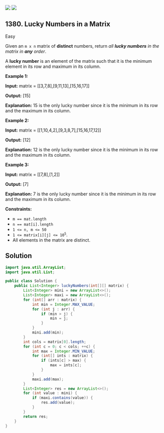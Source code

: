 [![](https://img.shields.io/github/stars/javadev/LeetCode-in-Java?label=Stars&style=flat-square)](https://github.com/javadev/LeetCode-in-Java)
[![](https://img.shields.io/github/forks/javadev/LeetCode-in-Java?label=Fork%20me%20on%20GitHub%20&style=flat-square)](https://github.com/javadev/LeetCode-in-Java/fork)

## 1380\. Lucky Numbers in a Matrix

Easy

Given an `m x n` matrix of **distinct** numbers, return _all **lucky numbers** in the matrix in **any** order_.

A **lucky number** is an element of the matrix such that it is the minimum element in its row and maximum in its column.

**Example 1:**

**Input:** matrix = \[\[3,7,8],[9,11,13],[15,16,17]]

**Output:** [15]

**Explanation:** 15 is the only lucky number since it is the minimum in its row and the maximum in its column.

**Example 2:**

**Input:** matrix = \[\[1,10,4,2],[9,3,8,7],[15,16,17,12]]

**Output:** [12]

**Explanation:** 12 is the only lucky number since it is the minimum in its row and the maximum in its column.

**Example 3:**

**Input:** matrix = \[\[7,8],[1,2]]

**Output:** [7]

**Explanation:** 7 is the only lucky number since it is the minimum in its row and the maximum in its column.

**Constraints:**

*   `m == mat.length`
*   `n == mat[i].length`
*   `1 <= n, m <= 50`
*   <code>1 <= matrix[i][j] <= 10<sup>5</sup></code>.
*   All elements in the matrix are distinct.

## Solution

```java
import java.util.ArrayList;
import java.util.List;

public class Solution {
    public List<Integer> luckyNumbers(int[][] matrix) {
        List<Integer> mini = new ArrayList<>();
        List<Integer> maxi = new ArrayList<>();
        for (int[] arr : matrix) {
            int min = Integer.MAX_VALUE;
            for (int j : arr) {
                if (min > j) {
                    min = j;
                }
            }
            mini.add(min);
        }
        int cols = matrix[0].length;
        for (int c = 0; c < cols; ++c) {
            int max = Integer.MIN_VALUE;
            for (int[] ints : matrix) {
                if (ints[c] > max) {
                    max = ints[c];
                }
            }
            maxi.add(max);
        }
        List<Integer> res = new ArrayList<>();
        for (int value : mini) {
            if (maxi.contains(value)) {
                res.add(value);
            }
        }
        return res;
    }
}
```